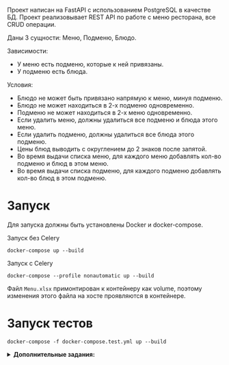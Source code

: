 Проект написан на FastAPI с использованием PostgreSQL в качестве БД. Проект
реализовывает REST API по работе с меню ресторана, все CRUD операции.

Даны 3 сущности: Меню, Подменю, Блюдо.

Зависимости:

- У меню есть подменю, которые к ней привязаны.
- У подменю есть блюда.

Условия:

- Блюдо не может быть привязано напрямую к меню, минуя подменю.
- Блюдо не может находиться в 2-х подменю одновременно.
- Подменю не может находиться в 2-х меню одновременно.
- Если удалить меню, должны удалиться все подменю и блюда этого меню.
- Если удалить подменю, должны удалиться все блюда этого подменю.
- Цены блюд выводить с округлением до 2 знаков после запятой.
- Во время выдачи списка меню, для каждого меню добавлять кол-во подменю и блюд
  в этом меню.
- Во время выдачи списка подменю, для каждого подменю добавлять кол-во блюд в
  этом подменю.

# Запуск

Для запуска должны быть установлены Docker и docker-compose.

Запуск без Celery

```shell
docker-compose up --build
```

Запуск с Celery

```shell
docker-compose --profile nonautomatic up --build
```

Файл `Menu.xlsx` примонтирован к контейнеру как volume, поэтому изменения
этого файла на хосте проявляются в контейнере.

# Запуск тестов

```shell
docker-compose -f docker-compose.test.yml up --build
```

<details>
<summary><b>Дополнительные задания:</b></summary>

- Реализовать вывод количества подменю и блюд для Меню через один (сложный) ORM
  запрос.

(+/-) Файл [app/models.py](app/models.py). Вывод количества реализуется через
`column_property`, которые генерируют подзапросы.

Так же это можно было бы реализовать по-другому. Тогда запросы были бы такого
вида:

```python
select(
    Menu.id,
    Menu.title,
    Menu.description,
    func.count(Submenu.id).label('submenus_count'),
    func.count(Dish.id).label('dishes_count')
).outerjoin(
    Submenu, Submenu.menu_id == Menu.id
).outerjoin(
    Dish, Dish.submenu_id == Submenu.id
).group_by(
    Menu.id
)
```

- Реализовать тестовый сценарий "Проверка кол-ва блюд и подменю в меню" из
  Postman с помощью pytest.

Файл [tests/test_counts.py](tests/test_counts.py).

- Реализовать в тестах аналог Django `reverse()` для FastAPI

Файл [app/utils.py](app/utils.py).

# pre-commit

pre-commit запускается через GitHub Actions.

Для того чтобы запустить его вручную, необходимо:

1. Создать и активировать виртуальное окружение

    ```shell
    python3 -m venv venv
    source venv/bin/activate
    ```

2. Установить пакет и хуки

    ```shell
   pip install pre-commit
   pre-commit install
   ```

3. Запустить проверку

    ```shell
   pre-commit run --all-files
   ```
</details>
